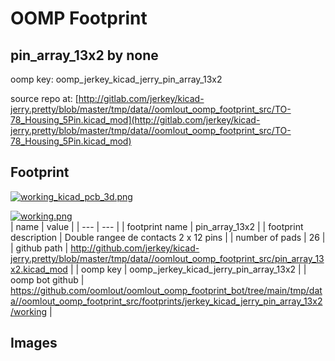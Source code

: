 # OOMP Footprint  
## pin_array_13x2  by none  
  
oomp key: oomp_jerkey_kicad_jerry_pin_array_13x2  
  
source repo at: [http://gitlab.com/jerkey/kicad-jerry.pretty/blob/master/tmp/data//oomlout_oomp_footprint_src/TO-78_Housing_5Pin.kicad_mod](http://gitlab.com/jerkey/kicad-jerry.pretty/blob/master/tmp/data//oomlout_oomp_footprint_src/TO-78_Housing_5Pin.kicad_mod)  
## Footprint  
  
[![working_kicad_pcb_3d.png](working_kicad_pcb_3d_600.png)](working_kicad_pcb_3d.png)  
  
[![working.png](working_600.png)](working.png)  
| name | value | 
| --- | --- | 
| footprint name | pin_array_13x2 | 
| footprint description | Double rangee de contacts 2 x 12 pins | 
| number of pads | 26 | 
| github path | http://github.com/jerkey/kicad-jerry.pretty/blob/master/tmp/data//oomlout_oomp_footprint_src/pin_array_13x2.kicad_mod | 
| oomp key | oomp_jerkey_kicad_jerry_pin_array_13x2 | 
| oomp bot github | https://github.com/oomlout/oomlout_oomp_footprint_bot/tree/main/tmp/data//oomlout_oomp_footprint_src/footprints/jerkey_kicad_jerry_pin_array_13x2/working | 
## Images  
